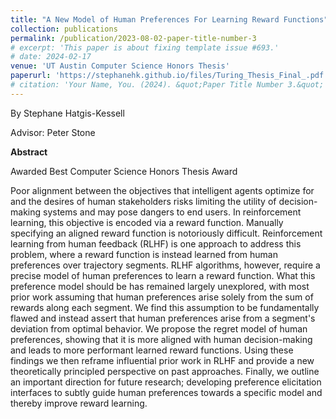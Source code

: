 ```yaml
---
title: "A New Model of Human Preferences For Learning Reward Functions"
collection: publications
permalink: /publication/2023-08-02-paper-title-number-3
# excerpt: 'This paper is about fixing template issue #693.'
# date: 2024-02-17
venue: 'UT Austin Computer Science Honors Thesis'
paperurl: 'https://stephanehk.github.io/files/Turing_Thesis_Final_.pdf'
# citation: 'Your Name, You. (2024). &quot;Paper Title Number 3.&quot; <i>GitHub Journal of Bugs</i>. 1(3).'
---
```

By Stephane Hatgis-Kessell

Advisor: Peter Stone

**Abstract**

Awarded Best Computer Science Honors Thesis Award

Poor alignment between the objectives that intelligent agents optimize for and the desires of human stakeholders risks limiting the utility of decision-making systems and may pose dangers to end users. In reinforcement learning, this objective is encoded via a reward function. Manually specifying an aligned reward function is notoriously difficult. Reinforcement learning from human feedback (RLHF) is one approach to address this problem, where a reward function is instead learned from human preferences over trajectory segments. RLHF algorithms, however, require a precise model of human preferences to learn a reward function. What this preference model should be has remained largely unexplored, with most prior work assuming that human preferences arise solely from the sum of rewards along each segment. We find this assumption to be fundamentally flawed and instead assert that human preferences arise from a segment's deviation from optimal behavior. We propose the regret model of human preferences, showing that it is more aligned with human decision-making and leads to more performant learned reward functions. Using these findings we then reframe influential prior work in RLHF and provide a new theoretically principled perspective on past approaches. Finally, we outline an important direction for future research; developing preference elicitation interfaces to subtly guide human preferences towards a specific model and thereby improve reward learning.